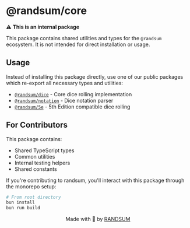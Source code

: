 # @randsum/core

⚠️ **This is an internal package**

This package contains shared utilities and types for the `@randsum` ecosystem. It is not intended for direct installation or usage.

## Usage

Instead of installing this package directly, use one of our public packages which re-export all necessary types and utilities:

- [`@randsum/dice`](https://www.npmjs.com/package/@randsum/dice) - Core dice rolling implementation
- [`@randsum/notation`](https://www.npmjs.com/package/@randsum/notation) - Dice notation parser
- [`@randsum/5e`](https://www.npmjs.com/package/@randsum/5e) - 5th Edition compatible dice rolling

## For Contributors

This package contains:

- Shared TypeScript types
- Common utilities
- Internal testing helpers
- Shared constants

If you're contributing to randsum, you'll interact with this package through the monorepo setup:

```bash
# From root directory
bun install
bun run build
```

<div align="center">
Made with 👹 by <a href="https://github.com/RANDSUM">RANDSUM</a>
</div>
